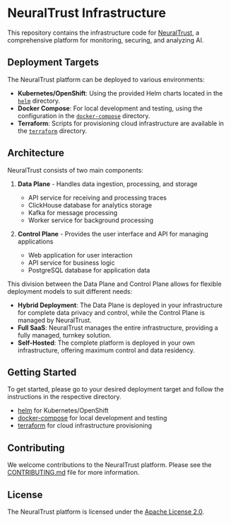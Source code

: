 # NeuralTrust Infrastructure

This repository contains the infrastructure code for [NeuralTrust](https://neuraltrust.ai), a comprehensive platform for monitoring, securing, and analyzing AI.

## Deployment Targets

The NeuralTrust platform can be deployed to various environments:

- **Kubernetes/OpenShift**: Using the provided Helm charts located in the [`helm`](./helm) directory.
- **Docker Compose**: For local development and testing, using the configuration in the [`docker-compose`](./docker-compose) directory.
- **Terraform**: Scripts for provisioning cloud infrastructure are available in the [`terraform`](./terraform) directory.

## Architecture

NeuralTrust consists of two main components:

1. **Data Plane** - Handles data ingestion, processing, and storage
   - API service for receiving and processing traces
   - ClickHouse database for analytics storage
   - Kafka for message processing
   - Worker service for background processing

2. **Control Plane** - Provides the user interface and API for managing applications
   - Web application for user interaction
   - API service for business logic
   - PostgreSQL database for application data

This division between the Data Plane and Control Plane allows for flexible deployment models to suit different needs:

- **Hybrid Deployment**: The Data Plane is deployed in your infrastructure for complete data privacy and control, while the Control Plane is managed by NeuralTrust.
- **Full SaaS**: NeuralTrust manages the entire infrastructure, providing a fully managed, turnkey solution.
- **Self-Hosted**: The complete platform is deployed in your own infrastructure, offering maximum control and data residency.

## Getting Started

To get started, please go to your desired deployment target and follow the instructions in the respective directory.

- [helm](./helm/README.md) for Kubernetes/OpenShift
- [docker-compose](./docker-compose/README.md) for local development and testing
- [terraform](./terraform/README.md) for cloud infrastructure provisioning

## Contributing

We welcome contributions to the NeuralTrust platform. Please see the [CONTRIBUTING.md](./CONTRIBUTING.md) file for more information.

## License

The NeuralTrust platform is licensed under the [Apache License 2.0](./LICENSE).
